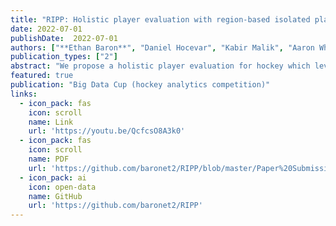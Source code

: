 ```yaml
---
title: "RIPP: Holistic player evaluation with region-based isolated player performanc"
date: 2022-07-01
publishDate:  2022-07-01
authors: ["**Ethan Baron**", "Daniel Hocevar", "Kabir Malik", "Aaron White"]
publication_types: ["2"]
abstract: "We propose a holistic player evaluation for hockey which leverages data to better represent players' value as a sum of the expected goal differential resulting from each of their actions."
featured: true
publication: "Big Data Cup (hockey analytics competition)"
links:
  - icon_pack: fas
    icon: scroll
    name: Link
    url: 'https://youtu.be/QcfcsO8A3k0'
  - icon_pack: fas
    icon: scroll
    name: PDF
    url: 'https://github.com/baronet2/RIPP/blob/master/Paper%20Submission.pdf'
  - icon_pack: ai
    icon: open-data
    name: GitHub
    url: 'https://github.com/baronet2/RIPP'
---
```

